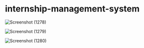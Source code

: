 # internship-management-system
![Screenshot (1278)](https://github.com/mirulfiq1/internship-management-system/assets/149250526/f40cabcc-78ab-44ba-bb13-dbd77bf8d290)

![Screenshot (1279)](https://github.com/mirulfiq1/internship-management-system/assets/149250526/dbd0c000-d9a6-4d63-99cf-989a9c176dc1)

![Screenshot (1280)](https://github.com/mirulfiq1/internship-management-system/assets/149250526/2ca1bc93-672e-4476-bf62-84f0e820bc63)
